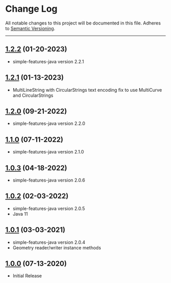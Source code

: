 # Change Log
All notable changes to this project will be documented in this file.
Adheres to [Semantic Versioning](http://semver.org/).

---

## [1.2.2](https://github.com/ngageoint/geopackage-wkt-java/releases/tag/1.2.2) (01-20-2023)

* simple-features-java version 2.2.1

## [1.2.1](https://github.com/ngageoint/geopackage-wkt-java/releases/tag/1.2.1) (01-13-2023)

* MultiLineString with CircularStrings text encoding fix to use MultiCurve and CircularStrings

## [1.2.0](https://github.com/ngageoint/geopackage-wkt-java/releases/tag/1.2.0) (09-21-2022)

* simple-features-java version 2.2.0

## [1.1.0](https://github.com/ngageoint/geopackage-wkt-java/releases/tag/1.1.0) (07-11-2022)

* simple-features-java version 2.1.0

## [1.0.3](https://github.com/ngageoint/geopackage-wkt-java/releases/tag/1.0.3) (04-18-2022)

* simple-features-java version 2.0.6

## [1.0.2](https://github.com/ngageoint/geopackage-wkt-java/releases/tag/1.0.2) (02-03-2022)

* simple-features-java version 2.0.5
* Java 11

## [1.0.1](https://github.com/ngageoint/geopackage-wkt-java/releases/tag/1.0.1) (03-03-2021)

* simple-features-java version 2.0.4
* Geometry reader/writer instance methods

## [1.0.0](https://github.com/ngageoint/geopackage-wkt-java/releases/tag/1.0.0) (07-13-2020)

* Initial Release
